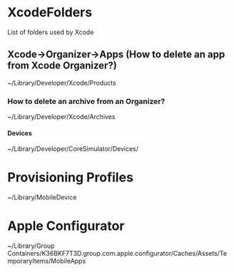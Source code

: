 # XcodeFolders
List of folders used by Xcode

## Xcode->Organizer->Apps (How to delete an app from Xcode Organizer?)
~/Library/Developer/Xcode/Products

### How to delete an archive from an Organizer?
~/Library/Developer/Xcode/Archives

#### Devices
~/Library/Developer/CoreSimulator/Devices/

# Provisioning Profiles
~/Library/MobileDevice

# Apple Configurator

~/Library/Group Containers/K36BKF7T3D.group.com.apple.configurator/Caches/Assets/TemporaryItems/MobileApps
 
